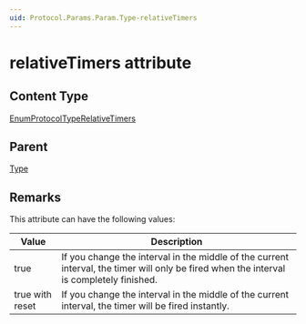 ```yaml
---
uid: Protocol.Params.Param.Type-relativeTimers
---
```


# relativeTimers attribute



## Content Type

[EnumProtocolTypeRelativeTimers](xref:Protocol-EnumProtocolTypeRelativeTimers)

## Parent

[Type](xref:Protocol.Params.Param.Type)

## Remarks

This attribute can have the following values:


|Value|Description
|--- |--- |
|true|If you change the interval in the middle of the current interval, the timer will only be fired when the interval is completely finished.|
|true with reset|If you change the interval in the middle of the current interval, the timer will be fired instantly.|



